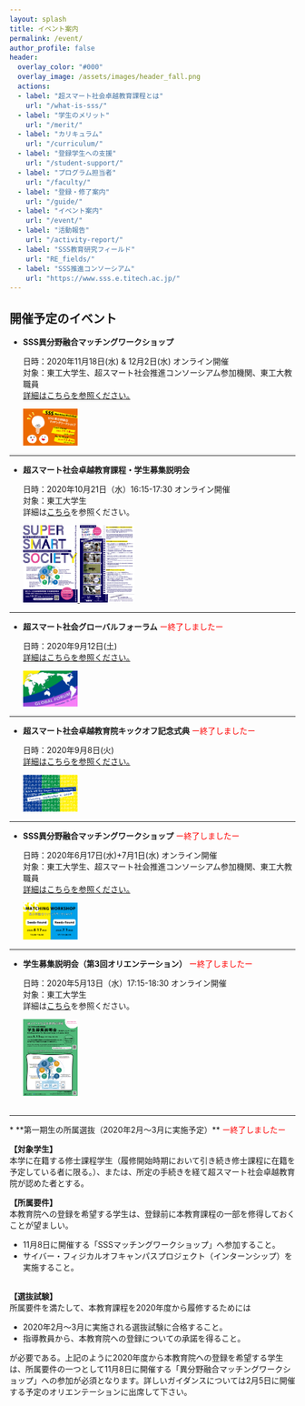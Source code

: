```yaml
---
layout: splash
title: イベント案内
permalink: /event/
author_profile: false
header:
  overlay_color: "#000"
  overlay_image: /assets/images/header_fall.png
  actions:
  - label: "超スマート社会卓越教育課程とは"
    url: "/what-is-sss/"
  - label: "学生のメリット"
    url: "/merit/"
  - label: "カリキュラム"
    url: "/curriculum/"
  - label: "登録学生への支援​"
    url: "/student-support/"
  - label: "プログラム担当者​"
    url: "/faculty/"
  - label: "登録・修了案内"
    url: "/guide/"
  - label: "イベント案内"
    url: "/event/"
  - label: "活動報告"
    url: "/activity-report/"
  - label: "SSS教育研究フィールド"
    url: "RE_fields/"
  - label: "SSS推進コンソーシアム"
    url: "https://www.sss.e.titech.ac.jp/"
---
```


## 開催予定のイベント

* **SSS異分野融合マッチングワークショップ**

  日時：2020年11月18日(水) & 12月2日(水) オンライン開催<br>
  対象：東工大学生、超スマート社会推進コンソーシアム参加機関、東工大教職員<br>
  [詳細はこちらを参照ください。](https://www.sss.e.titech.ac.jp/event-sss-matching-ws-20201118/)　
  <div style="text-align:left"><img src="/assets/images/matchingWS_2020fall.png" width="20%" height="20%" />
  </div>

<hr>

* **超スマート社会卓越教育課程・学生募集説明会**

  日時：2020年10月21日（水）16:15-17:30 オンライン開催<br>
  対象：東工大学生<br>
  詳細は[こちら](/info-session-fall2020)を参照ください。　
  <div style="text-align:left"><a href="/assets/images/ais_fall2020_01.png"><img src="/assets/images/ais_fall2020_01.png" width="20%" height="20%" />
  </a>
  <a href="/assets/images/ais_fall2020_02.png"><img src="/assets/images/ais_fall2020_02.png" width="20%" height="20%" />
  </a>
  </div>

<hr>

* **超スマート社会グローバルフォーラム**<span style="color:Red"> ー終了しましたー</span>

  日時：2020年9月12日(土)<br>
  [詳細はこちらを参照ください。](https://www.wise-sss.titech.ac.jp/global-forum_en/)　
  <div style="text-align:left"><img src="/assets/images/global-forum.png" width="20%" height="20%" />
  </div>


<hr>

* **超スマート社会卓越教育院キックオフ記念式典**<span style="color:Red"> ー終了しましたー</span>

  日時：2020年9月8日(火)<br>
  [詳細はこちらを参照ください。](https://www.wise-sss.titech.ac.jp/kick-off/)　
  <div style="text-align:left"><img src="/assets/images/kickoff_20200807.png" width="20%" height="20%" />
  </div>

<hr>

* **SSS異分野融合マッチングワークショップ**<span style="color:Red"> ー終了しましたー</span>

  日時：2020年6月17日(水)+7月1日(水) オンライン開催<br>
  対象：東工大学生、超スマート社会推進コンソーシアム参加機関、東工大教職員<br>
  [詳細はこちらを参照ください。](https://www.sss.e.titech.ac.jp/event-sss-matching-ws-20200617/)　
  <div style="text-align:left"><img src="/assets/images/matchingWS_20200703.png" width="20%" height="20%" />
  </div>

<hr>


* **学生募集説明会（第3回オリエンテーション）**<span style="color:Red"> ー終了しましたー</span>

  日時：2020年5月13日（水）17:15-18:30 オンライン開催<br>
  対象：東工大学生<br>
  詳細は[こちら](/3rd-orientation)を参照ください。　
  <div style="text-align:left"><a href="/doc/3rd_orientation.pdf"><img src="/assets/images/3rd_orientation.png" width="20%" height="20%" />
  </a>
  </div>
  <br>

<hr>
* **第一期生の所属選抜（2020年2月～3月に実施予定）**<span style="color:Red"> ー終了しましたー</span>

  **【対象学生】**<br>
  本学に在籍する修士課程学生（履修開始時期において引き続き修士課程に在籍を予定している者に限る。）、または、所定の手続きを経て超スマート社会卓越教育院が認めた者とする。

  **【所属要件】**<br>
  本教育院への登録を希望する学生は、登録前に本教育課程の一部を修得しておくことが望ましい。
  - 11月8日に開催する「SSSマッチングワークショップ」へ参加すること。
  - サイバー・フィジカルオフキャンパスプロジェクト（インターンシップ）を実施すること。<br><br>

  **【選抜試験】**<br>
  所属要件を満たして、本教育課程を2020年度から履修するためには
  - 2020年2月～3月に実施される選抜試験に合格すること。
  - 指導教員から、本教育院への登録についての承諾を得ること。

  が必要である。上記のように2020年度から本教育院への登録を希望する学生は、所属要件の一つとして11月8日に開催する「異分野融合マッチングワークショップ」への参加が必須となります。詳しいガイダンスについては2月5日に開催する予定のオリエンテーションに出席して下さい。
